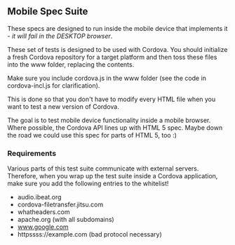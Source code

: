 <!--
#
# Licensed to the Apache Software Foundation (ASF) under one
# or more contributor license agreements.  See the NOTICE file
# distributed with this work for additional information
# regarding copyright ownership.  The ASF licenses this file
# to you under the Apache License, Version 2.0 (the
# "License"); you may not use this file except in compliance
# with the License.  You may obtain a copy of the License at
# 
# http://www.apache.org/licenses/LICENSE-2.0
# 
# Unless required by applicable law or agreed to in writing,
# software distributed under the License is distributed on an
# "AS IS" BASIS, WITHOUT WARRANTIES OR CONDITIONS OF ANY
#  KIND, either express or implied.  See the License for the
# specific language governing permissions and limitations
# under the License.
#
-->
## Mobile Spec Suite ##

These specs are designed to run inside the mobile device that implements it - _it will fail in the DESKTOP browser_.

These set of tests is designed to be used with Cordova. You should initialize a fresh Cordova repository for a target platform and then toss these files into the www folder, replacing the
contents. 

Make sure you include cordova.js in the www folder (see the code in cordova-incl.js for clarification).

This is done so that you don't have to modify every HTML file when you want to test a new version of Cordova.

The goal is to test mobile device functionality inside a mobile browser.
Where possible, the Cordova API lines up with HTML 5 spec. Maybe down
the road we could use this spec for parts of HTML 5, too :)

### Requirements ###

Various parts of this test suite communicate with external servers.
Therefore, when you wrap up the test suite inside a Cordova application,
make sure you add the following entries to the whitelist!

- audio.ibeat.org
- cordova-filetransfer.jitsu.com
- whatheaders.com
- apache.org (with all subdomains)
- www.google.com
- httpssss://example.com (bad protocol necessary)

